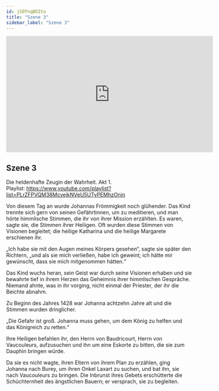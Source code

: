 ```yaml
---
id: jSOTnqBDZto
title: "Szene 3"
sidebar_label: "Szene 3"
---
```


<div class="video-float-container">
  <iframe
    width="560"
    height="315"
    src="https://www.youtube.com/embed/jSOTnqBDZto"
    title="YouTube video player"
    frameborder="0"
    allow="accelerometer; autoplay; clipboard-write; encrypted-media; gyroscope; picture-in-picture; web-share"
    referrerpolicy="strict-origin-when-cross-origin"
    allowfullscreen
  ></iframe>
</div>

## Szene 3

Die heldenhafte Zeugin der Wahrheit. Akt 1.   
Playlist: https://www.youtube.com/playlist?list=PLrZFPVQM38McvejkNVeU5UTyPEMhzOnjn 

Von diesem Tag an wurde Johannas Frömmigkeit noch glühender. Das Kind trennte sich gern von seinen Gefährtinnen, um zu meditieren, und man hörte himmlische Stimmen, die ihr von ihrer Mission erzählten. Es waren, sagte sie, die Stimmen ihrer Heiligen. Oft wurden diese Stimmen von Visionen begleitet; die heilige Katharina und die heilige Margarete erschienen ihr.

„Ich habe sie mit den Augen meines Körpers gesehen“, sagte sie später den Richtern, „und als sie mich verließen, habe ich geweint; ich hätte mir gewünscht, dass sie mich mitgenommen hätten.“

Das Kind wuchs heran, sein Geist war durch seine Visionen erhaben und sie bewahrte tief in ihrem Herzen das Geheimnis ihrer himmlischen Gespräche. Niemand ahnte, was in ihr vorging, nicht einmal der Priester, der ihr die Beichte abnahm.

Zu Beginn des Jahres 1428 war Johanna achtzehn Jahre alt und die Stimmen wurden dringlicher.

„Die Gefahr ist groß. Johanna muss gehen, um dem König zu helfen und das Königreich zu retten.“

Ihre Heiligen befahlen ihr, den Herrn von Baudricourt, Herrn von Vaucouleurs, aufzusuchen und ihn um eine Eskorte zu bitten, die sie zum Dauphin bringen würde.

Da sie es nicht wagte, ihren Eltern von ihrem Plan zu erzählen, ging Johanna nach Burey, um ihren Onkel Laxart zu suchen, und bat ihn, sie nach Vaucouleurs zu bringen. Die Inbrunst ihres Gebets erschütterte die Schüchternheit des ängstlichen Bauern; er versprach, sie zu begleiten.

